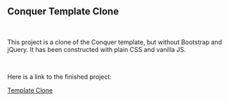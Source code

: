 <h2>Conquer Template Clone</h2>
<br>
<p>This project is a clone of the Conquer template, but without Bootstrap and jQuery. It has been constructed with plain CSS and vanilla JS.</p>
<br>
<p>Here is a link to the finished project:</p>
<a href="https://swildman75.github.io/chingu_prework/">Template Clone</a>

